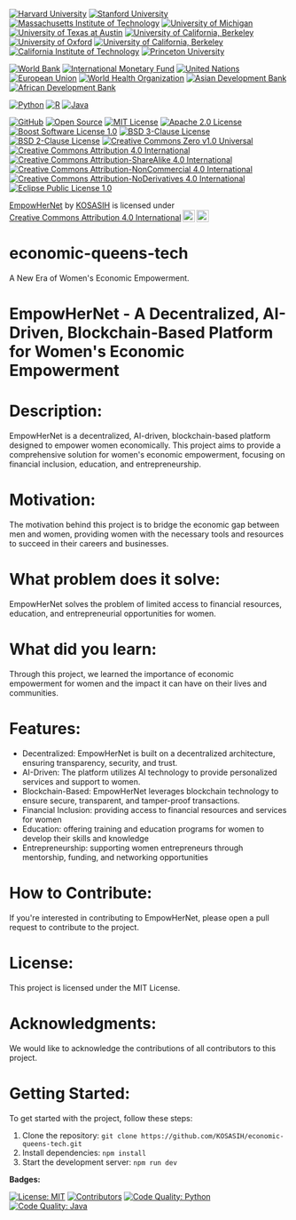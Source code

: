 [![Harvard University](https://img.shields.io/badge/Harvard%20University-Harvard-blue.svg)](https://www.harvard.edu/)
[![Stanford University](https://img.shields.io/badge/Stanford%20University-Stanford-blue.svg)](https://www.stanford.edu/)
[![Massachusetts Institute of Technology](https://img.shields.io/badge/MIT-Massachusetts%20Institute%20of%20Technology-blue.svg)](https://www.mit.edu/)
[![University of Michigan](https://img.shields.io/badge/University%20of%20Michigan-Michigan-blue.svg)](https://www.umich.edu/)
[![University of Texas at Austin](https://img.shields.io/badge/University%20of%20Texas%20at%20Austin-Texas-blue.svg)](https://www.utexas.edu/)
[![University of California, Berkeley](https://img.shields.io/badge/University%20of%20California%2C%20Berkeley-Cal-blue.svg)](https://www.berkeley.edu/)
[![University of Oxford](https://img.shields.io/badge/University%20of%20Oxford-Oxford-blue.svg)](https://www.ox.ac.uk/)
[![University of California, Berkeley](https://img.shields.io/badge/University%20of%20California%2C%20Berkeley-Cal-blue.svg)](https://www.berkeley.edu/)
[![California Institute of Technology](https://img.shields.io/badge/California%20Institute%20of%20Technology-Caltech-blue.svg)](https://www.caltech.edu/)
[![Princeton University](https://img.shields.io/badge/Princeton%20University-Princeton-blue.svg)](https://www.princeton.edu/)

[![World Bank](https://img.shields.io/badge/World%20Bank-World%20Bank-blue.svg)](https://www.worldbank.org/)
[![International Monetary Fund](https://img.shields.io/badge/International%20Monetary%20Fund-IMF-blue.svg)](https://www.imf.org/)
[![United Nations](https://img.shields.io/badge/United%20Nations-UN-blue.svg)](https://www.un.org/)
[![European Union](https://img.shields.io/badge/European%20Union-EU-blue.svg)](https://europa.eu/)
[![World Health Organization](https://img.shields.io/badge/World%20Health%20Organization-WHO-lightblue.svg)](https://www.who.int/)
[![Asian Development Bank](https://img.shields.io/badge/Asian%20Development%20Bank-ADB-blue.svg)](https://www.adb.org/)
[![African Development Bank](https://img.shields.io/badge/African%20Development%20Bank-AfDB-blue.svg)](https://www.afdb.org/)

[![Python](https://img.shields.io/badge/Python-3.9-blue.svg)](https://www.python.org/)
[![R](https://img.shields.io/badge/R-4.0-blue.svg)](https://www.r-project.org/)
[![Java](https://img.shields.io/badge/Java-1.8-blue.svg)](https://www.oracle.com/java/)

[![GitHub](https://img.shields.io/badge/GitHub-GitHub-blue.svg)](https://github.com/)
[![Open Source](https://img.shields.io/badge/Open%20Source-Open%20Source-blue.svg)](https://opensource.org/)
[![MIT License](https://img.shields.io/badge/MIT%20License-MIT-blue.svg)](https://opensource.org/licenses/MIT)
[![Apache 2.0 License](https://img.shields.io/badge/License-Apache_2.0-yellowgreen.svg)](https://opensource.org/licenses/Apache-2.0)
[![Boost Software License 1.0](https://img.shields.io/badge/License-Boost_1.0-lightblue.svg)](https://www.boost.org/LICENSE_1_0.txt)
[![BSD 3-Clause License](https://img.shields.io/badge/License-BSD_3--Clause-orange.svg)](https://opensource.org/licenses/BSD-3-Clause)
[![BSD 2-Clause License](https://img.shields.io/badge/License-BSD_2--Clause-orange.svg)](https://opensource.org/licenses/BSD-2-Clause)
[![Creative Commons Zero v1.0 Universal](https://img.shields.io/badge/License-CC0_1.0-lightgrey.svg)](http://creativecommons.org/publicdomain/zero/1.0/)
[![Creative Commons Attribution 4.0 International](https://img.shields.io/badge/License-CC_BY_4.0-lightgrey.svg)](https://creativecommons.org/licenses/by/4.0/)
[![Creative Commons Attribution-ShareAlike 4.0 International](https://img.shields.io/badge/License-CC_BY--SA_4.0-lightgrey.svg)](https://creativecommons.org/licenses/by-sa/4.0/)
[![Creative Commons Attribution-NonCommercial 4.0 International](https://img.shields.io/badge/License-CC_BY--NC_4.0-lightgrey.svg)](https://creativecommons.org/licenses/by-nc/4.0/)
[![Creative Commons Attribution-NoDerivatives 4.0 International](https://img.shields.io/badge/License-CC_BY--ND_4.0-lightgrey.svg)](https://creativecommons.org/licenses/by-nd/4.0/)
[![Eclipse Public License 1.0](https://img.shields.io/badge/License-EPL_1.0-red.svg)](https://opensource.org/licenses/EPL-1.0)


<p xmlns:cc="http://creativecommons.org/ns#" xmlns:dct="http://purl.org/dc/terms/"><a property="dct:title" rel="cc:attributionURL" href="https://github.com/KOSASIH/economic-queens-tech">EmpowHerNet</a> by <a rel="cc:attributionURL dct:creator" property="cc:attributionName" href="https://www.linkedin.com/in/kosasih-81b46b5a">KOSASIH</a> is licensed under <a href="https://creativecommons.org/licenses/by/4.0/?ref=chooser-v1" target="_blank" rel="license noopener noreferrer" style="display:inline-block;">Creative Commons Attribution 4.0 International<img style="height:22px!important;margin-left:3px;vertical-align:text-bottom;" src="https://mirrors.creativecommons.org/presskit/icons/cc.svg?ref=chooser-v1" alt=""><img style="height:22px!important;margin-left:3px;vertical-align:text-bottom;" src="https://mirrors.creativecommons.org/presskit/icons/by.svg?ref=chooser-v1" alt=""></a></p>

# economic-queens-tech
A New Era of Women's Economic Empowerment. 

# EmpowHerNet - A Decentralized, AI-Driven, Blockchain-Based Platform for Women's Economic Empowerment

# **Description:**

EmpowHerNet is a decentralized, AI-driven, blockchain-based platform designed to empower women economically. This project aims to provide a comprehensive solution for women's economic empowerment, focusing on financial inclusion, education, and entrepreneurship.

# **Motivation:**

The motivation behind this project is to bridge the economic gap between men and women, providing women with the necessary tools and resources to succeed in their careers and businesses.

# **What problem does it solve:**

EmpowHerNet solves the problem of limited access to financial resources, education, and entrepreneurial opportunities for women.

# **What did you learn:**

Through this project, we learned the importance of economic empowerment for women and the impact it can have on their lives and communities.

# **Features:**

* Decentralized: EmpowHerNet is built on a decentralized architecture, ensuring transparency, security, and trust.
* AI-Driven: The platform utilizes AI technology to provide personalized services and support to women.
* Blockchain-Based: EmpowHerNet leverages blockchain technology to ensure secure, transparent, and tamper-proof transactions.
* Financial Inclusion: providing access to financial resources and services for women
* Education: offering training and education programs for women to develop their skills and knowledge
* Entrepreneurship: supporting women entrepreneurs through mentorship, funding, and networking opportunities

# **How to Contribute:**

If you're interested in contributing to EmpowHerNet, please open a pull request to contribute to the project.

# **License:**

This project is licensed under the MIT License.

# **Acknowledgments:**

We would like to acknowledge the contributions of all contributors to this project.

# **Getting Started:**

To get started with the project, follow these steps:

1. Clone the repository: `git clone https://github.com/KOSASIH/economic-queens-tech.git`
2. Install dependencies: `npm install`
3. Start the development server: `npm run dev`

**Badges:**

[![License: MIT](https://img.shields.io/badge/License-MIT-yellow.svg)](https://opensource.org/licenses/MIT)
[![Contributors](https://img.shields.io/badge/Contributors-1-orange.svg)](https://github.com/KOSASIH/economic-queens-tech/graphs/contributors)
[![Code Quality: Python](https://img.shields.io/badge/code%20quality-python-blue.svg)](https://www.python.org/)
[![Code Quality: Java](https://img.shields.io/badge/code%20quality-java-orange.svg)](https://www.java.com/)
